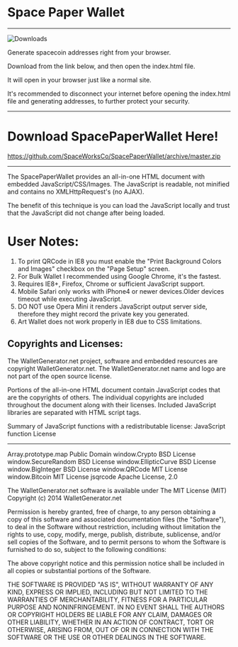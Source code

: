 # Space Paper Wallet
********************************************************************

![Downloads](https://img.shields.io/github/downloads/SpaceWorksCo/SpacePaperWallet/total)

Generate spacecoin addresses right from your browser.

Download from the link below, and then open the index.html file.

It will open in your browser just like a normal site.

It's recommended to disconnect your internet before opening the index.html file and generating addresses, to further protect your security.


*********************************************************************

# Download SpacePaperWallet Here!

https://github.com/SpaceWorksCo/SpacePaperWallet/archive/master.zip

*********************************************************************

The SpacePaperWallet provides an all-in-one HTML document with embedded JavaScript/CSS/Images. The JavaScript is readable, not minified and contains no XMLHttpRequest's (no AJAX).

The benefit of this technique is you can load the JavaScript locally and trust that the JavaScript did not change after being loaded.


# User Notes:
 1) To print QRCode in IE8 you must enable the "Print Background Colors and Images" checkbox on the "Page Setup" screen.
 2) For Bulk Wallet I recommended using Google Chrome, it's the fastest.
 3) Requires IE8+, Firefox, Chrome or sufficient JavaScript support.
 4) Mobile Safari only works with iPhone4 or newer devices.Older devices timeout while executing JavaScript.
 5) DO NOT use Opera Mini it renders JavaScript output server side, therefore they might record the private key you generated.
 6) Art Wallet does not work properly in IE8 due to CSS limitations.


Copyrights and Licenses:
---------------------------------------
The WalletGenerator.net project, software and embedded resources are copyright WalletGenerator.net.
The WalletGenerator.net name and logo are not part of the open source license.

Portions of the all-in-one HTML document contain JavaScript codes that are the copyrights of others. The individual copyrights are included throughout the document along with their licenses. Included JavaScript libraries are separated with HTML script tags.

Summary of JavaScript functions with a redistributable license:
JavaScript function   License
-------------------   --------------
Array.prototype.map   Public Domain
window.Crypto         BSD License
window.SecureRandom   BSD License
window.EllipticCurve  BSD License
window.BigInteger     BSD License
window.QRCode         MIT License
window.Bitcoin        MIT License
jsqrcode              Apache License, 2.0


The WalletGenerator.net software is available under The MIT License (MIT)
Copyright (c) 2014 WalletGenerator.net

Permission is hereby granted, free of charge, to any person obtaining a copy of this software and associated documentation files (the "Software"), to deal in the Software without restriction, including without limitation the rights to use, copy, modify, merge, publish, distribute, sublicense, and/or sell copies of the Software, and to permit persons to whom the Software is furnished to do so, subject to the following conditions:

The above copyright notice and this permission notice shall be included in all copies or substantial portions of the Software.

THE SOFTWARE IS PROVIDED "AS IS", WITHOUT WARRANTY OF ANY KIND, EXPRESS OR IMPLIED, INCLUDING BUT NOT LIMITED TO THE WARRANTIES OF MERCHANTABILITY, FITNESS FOR A PARTICULAR PURPOSE AND NONINFRINGEMENT. IN NO EVENT SHALL THE AUTHORS OR COPYRIGHT HOLDERS BE LIABLE FOR ANY CLAIM, DAMAGES OR OTHER LIABILITY, WHETHER IN AN ACTION OF CONTRACT, TORT OR OTHERWISE, ARISING FROM, OUT OF OR IN CONNECTION WITH THE SOFTWARE OR THE USE OR OTHER DEALINGS IN THE SOFTWARE.
